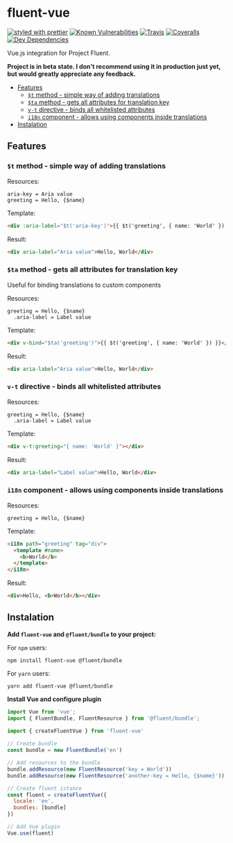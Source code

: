 # fluent-vue

[![styled with prettier](https://img.shields.io/badge/styled_with-prettier-ff69b4.svg)](https://github.com/prettier/prettier)
[![Known Vulnerabilities](https://snyk.io/test/github/Demivan/fluent-vue/badge.svg)](https://snyk.io/test/github/Demivan/fluent-vue)
[![Travis](https://img.shields.io/travis/Demivan/fluent-vue.svg)](https://travis-ci.org/Demivan/fluent-vue)
[![Coveralls](https://img.shields.io/coveralls/Demivan/fluent-vue.svg)](https://coveralls.io/github/Demivan/fluent-vue)
[![Dev Dependencies](https://david-dm.org/Demivan/fluent-vue/dev-status.svg)](https://david-dm.org/Demivan/fluent-vue?type=dev)

Vue.js integration for Project Fluent.

**Project is in beta state. I don't recommend using it in production just yet, but would greatly appreciate any feedback.**

<!-- TOC depthfrom:2 -->

- [Features](#features)
	- [`$t` method - simple way of adding translations](#t-method---simple-way-of-adding-translations)
	- [`$ta` method - gets all attributes for translation key](#ta-method---gets-all-attributes-for-translation-key)
	- [`v-t` directive - binds all whitelisted attributes](#v-t-directive---binds-all-whitelisted-attributes)
	- [`i18n` component - allows using components inside translations](#i18n-component---allows-using-components-inside-translations)
- [Instalation](#instalation)

<!-- /TOC -->

## Features

### `$t` method - simple way of adding translations

Resources:
```
aria-key = Aria value
greeting = Hello, {$name}
```

Template:
```html
<div :aria-label="$t('aria-key')">{{ $t('greeting', { name: 'World' }) }}</div>
```

Result:
```html
<div aria-label="Aria value">Hello, ⁨World⁩</div>
```

### `$ta` method - gets all attributes for translation key
Useful for binding translations to custom components

Resources:
```
greeting = Hello, {$name}
  .aria-label = Label value
```

Template:
```html
<div v-bind="$ta('greeting')">{{ $t('greeting', { name: 'World' }) }}</div>
```

Result:
```html
<div aria-label="Aria value">Hello, ⁨World⁩</div>
```

### `v-t` directive - binds all whitelisted attributes

Resources:
```
greeting = Hello, {$name}
  .aria-label = Label value
```

Template:
```html
<div v-t:greeting="{ name: 'World' }"></div>
```

Result:
```html
<div aria-label="Label value">Hello, ⁨World⁩</div>
```

### `i18n` component - allows using components inside translations

Resources:
```
greeting = Hello, {$name}
```

Template:
```html
<i18n path="greeting" tag="div">
  <template #name>
    <b>World</b>
  </template>
</i18n>
```

Result:
```html
<div>Hello, ⁨<b>World</b>⁩</div>
```

## Instalation

**Add `fluent-vue` and `@fluent/bundle` to your project:**

For `npm` users:
```
npm install fluent-vue @fluent/bundle
```

For `yarn` users:
```
yarn add fluent-vue @fluent/bundle
```

**Install Vue and configure plugin**

```js
import Vue from 'vue';
import { FluentBundle, FluentResource } from '@fluent/bundle';

import { createFluentVue } from 'fluent-vue' 
 
// Create bundle
const bundle = new FluentBundle('en')

// Add resources to the bundle 
bundle.addResource(new FluentResource('key = World'))
bundle.addResource(new FluentResource('another-key = Hello, {$name}'))

// Create fluent istance
const fluent = createFluentVue({
  locale: 'en',
  bundles: [bundle]
})

// Add Vue plugin
Vue.use(fluent)
```
